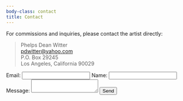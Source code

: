 ```yaml
---
body-class: contact
title: Contact
---
```


For commissions and inquiries, please contact the artist directly:

> Phelps Dean Witter  
> pdwitter@yahoo.com  
> P.O. Box 29245  
> Los Angeles, California 90029

<!-- modify this form HTML and place wherever you want your form -->
<form
  action="https://formspree.io/f/xoqrzjaw"
  method="POST"
>
  <label>
    Email:
    <input type="email" name="email">
  </label>
  <label>
  	Name:
    <input type="name" name="name">
  </label>
  <label>
    Message:
    <textarea name="message"></textarea>
  </label>
  <!-- your other form fields go here -->
  <button type="submit">Send</button>
</form>